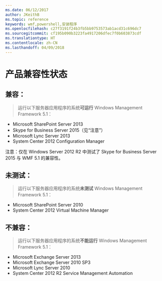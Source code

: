 ```yaml
---
ms.date: 06/12/2017
author: JKeithB
ms.topic: reference
keywords: wmf,powershell,安装程序
ms.openlocfilehash: c27f3191f24b3fb5bb9753573ab1acd31c696dc7
ms.sourcegitcommit: cf195b090b3223fa4917206dfec7f0b603873cdf
ms.translationtype: HT
ms.contentlocale: zh-CN
ms.lasthandoff: 04/09/2018
---
```

# <a name="product-compatibility-status"></a>产品兼容性状态

## <a name="compatible"></a>兼容：
> 运行以下服务器应用程序的系统**可运行** Windows Management Framework 5.1：

- Microsoft SharePoint Server 2013
- Skype for Business Server 2015（见“注意”）
- Microsoft Lync Server 2013
- System Center 2012 Configuration Manager

注意：仅在 Windows Server 2012 R2 中测试了 Skype for Business Server 2015 与 WMF 5.1 的兼容性。

## <a name="not-tested"></a>未测试：
> 运行以下服务器应用程序的系统**未测试** Windows Management Framework 5.1：

- Microsoft SharePoint Server 2010
- System Center 2012 Virtual Machine Manager

## <a name="incompatible"></a>不兼容：
> 运行以下服务器应用程序的系统**不能运行**  Windows Management Framework 5.1：

- Microsoft Exchange Server 2013
- Microsoft Exchange Server 2010 SP3
- Microsoft Lync Server 2010
- System Center 2012 R2 Service Management Automation